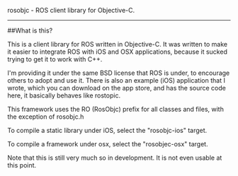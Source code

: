 rosobjc - ROS client library for Objective-C.
***
##What is this?

This is a client library for ROS written in Objective-C. It was written to make it easier to integrate ROS with iOS and OSX applications, because it sucked trying to get it to work with C++.

I'm providing it under the same BSD license that ROS is under, to encourage others to adopt and use it. There is also an example (iOS) application that I wrote, which you can download on the app store, and has the source code here, it basically behaves like rostopic.

This framework uses the RO (RosObjc) prefix for all classes and files, with the exception of rosobjc.h

To compile a static library under iOS, select the "rosobjc-ios" target.

To compile a framework under osx, select the "rosobjec-osx" target.

Note that this is still very much so in development. It is not even usable at this point.
